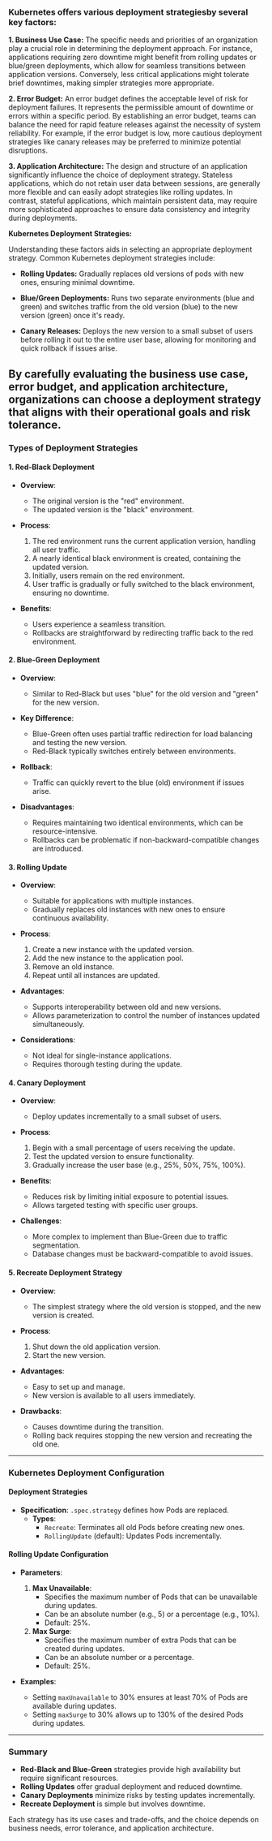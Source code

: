 ### Kubernetes offers various deployment strategiesby several key factors:

**1. Business Use Case:**
The specific needs and priorities of an organization play a crucial role in determining the deployment approach. For instance, applications requiring zero downtime might benefit from rolling updates or blue/green deployments, which allow for seamless transitions between application versions. Conversely, less critical applications might tolerate brief downtimes, making simpler strategies more appropriate. 

**2. Error Budget:**
An error budget defines the acceptable level of risk for deployment failures. It represents the permissible amount of downtime or errors within a specific period. By establishing an error budget, teams can balance the need for rapid feature releases against the necessity of system reliability. For example, if the error budget is low, more cautious deployment strategies like canary releases may be preferred to minimize potential disruptions. 

**3. Application Architecture:**
The design and structure of an application significantly influence the choice of deployment strategy. Stateless applications, which do not retain user data between sessions, are generally more flexible and can easily adopt strategies like rolling updates. In contrast, stateful applications, which maintain persistent data, may require more sophisticated approaches to ensure data consistency and integrity during deployments. 

**Kubernetes Deployment Strategies:**

Understanding these factors aids in selecting an appropriate deployment strategy. Common Kubernetes deployment strategies include:

- **Rolling Updates:** Gradually replaces old versions of pods with new ones, ensuring minimal downtime. 

- **Blue/Green Deployments:** Runs two separate environments (blue and green) and switches traffic from the old version (blue) to the new version (green) once it's ready. 

- **Canary Releases:** Deploys the new version to a small subset of users before rolling it out to the entire user base, allowing for monitoring and quick rollback if issues arise. 

By carefully evaluating the business use case, error budget, and application architecture, organizations can choose a deployment strategy that aligns with their operational goals and risk tolerance. 
---

### Types of Deployment Strategies

#### 1. Red-Black Deployment
- **Overview**:
  - The original version is the "red" environment.
  - The updated version is the "black" environment.

- **Process**:
  1. The red environment runs the current application version, handling all user traffic.
  2. A nearly identical black environment is created, containing the updated version.
  3. Initially, users remain on the red environment.
  4. User traffic is gradually or fully switched to the black environment, ensuring no downtime.

- **Benefits**:
  - Users experience a seamless transition.
  - Rollbacks are straightforward by redirecting traffic back to the red environment.

#### 2. Blue-Green Deployment
- **Overview**:
  - Similar to Red-Black but uses "blue" for the old version and "green" for the new version.

- **Key Difference**:
  - Blue-Green often uses partial traffic redirection for load balancing and testing the new version.
  - Red-Black typically switches entirely between environments.

- **Rollback**:
  - Traffic can quickly revert to the blue (old) environment if issues arise.

- **Disadvantages**:
  - Requires maintaining two identical environments, which can be resource-intensive.
  - Rollbacks can be problematic if non-backward-compatible changes are introduced.

#### 3. Rolling Update
- **Overview**:
  - Suitable for applications with multiple instances.
  - Gradually replaces old instances with new ones to ensure continuous availability.

- **Process**:
  1. Create a new instance with the updated version.
  2. Add the new instance to the application pool.
  3. Remove an old instance.
  4. Repeat until all instances are updated.

- **Advantages**:
  - Supports interoperability between old and new versions.
  - Allows parameterization to control the number of instances updated simultaneously.

- **Considerations**:
  - Not ideal for single-instance applications.
  - Requires thorough testing during the update.

#### 4. Canary Deployment
- **Overview**:
  - Deploy updates incrementally to a small subset of users.

- **Process**:
  1. Begin with a small percentage of users receiving the update.
  2. Test the updated version to ensure functionality.
  3. Gradually increase the user base (e.g., 25%, 50%, 75%, 100%).

- **Benefits**:
  - Reduces risk by limiting initial exposure to potential issues.
  - Allows targeted testing with specific user groups.

- **Challenges**:
  - More complex to implement than Blue-Green due to traffic segmentation.
  - Database changes must be backward-compatible to avoid issues.

#### 5. Recreate Deployment Strategy
- **Overview**:
  - The simplest strategy where the old version is stopped, and the new version is created.

- **Process**:
  1. Shut down the old application version.
  2. Start the new version.

- **Advantages**:
  - Easy to set up and manage.
  - New version is available to all users immediately.

- **Drawbacks**:
  - Causes downtime during the transition.
  - Rolling back requires stopping the new version and recreating the old one.

---

### Kubernetes Deployment Configuration

#### Deployment Strategies
- **Specification**: `.spec.strategy` defines how Pods are replaced.
  - **Types**:
    - `Recreate`: Terminates all old Pods before creating new ones.
    - `RollingUpdate` (default): Updates Pods incrementally.

#### Rolling Update Configuration
- **Parameters**:
  1. **Max Unavailable**:
     - Specifies the maximum number of Pods that can be unavailable during updates.
     - Can be an absolute number (e.g., 5) or a percentage (e.g., 10%).
     - Default: 25%.
  2. **Max Surge**:
     - Specifies the maximum number of extra Pods that can be created during updates.
     - Can be an absolute number or a percentage.
     - Default: 25%.

- **Examples**:
  - Setting `maxUnavailable` to 30% ensures at least 70% of Pods are available during updates.
  - Setting `maxSurge` to 30% allows up to 130% of the desired Pods during updates.

---

### Summary
- **Red-Black and Blue-Green** strategies provide high availability but require significant resources.
- **Rolling Updates** offer gradual deployment and reduced downtime.
- **Canary Deployments** minimize risks by testing updates incrementally.
- **Recreate Deployment** is simple but involves downtime.

Each strategy has its use cases and trade-offs, and the choice depends on business needs, error tolerance, and application architecture.

